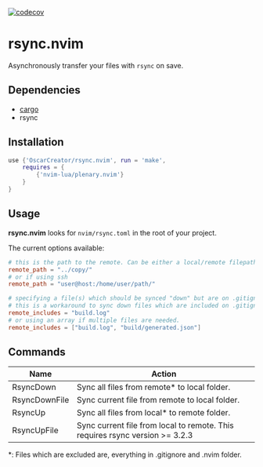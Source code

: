 [![codecov](https://codecov.io/gh/OscarCreator/rsync.nvim/branch/master/graph/badge.svg?token=GYELY6KJZ6)](https://codecov.io/gh/OscarCreator/rsync.nvim)

# rsync.nvim

Asynchronously transfer your files with `rsync` on save.

## Dependencies

- [cargo](https://www.rust-lang.org/tools/install)
- rsync

## Installation

```lua
use {'OscarCreator/rsync.nvim', run = 'make',
    requires = {
        {'nvim-lua/plenary.nvim'}
    }
}
```

## Usage

**rsync.nvim** looks for `nvim/rsync.toml` in the root of your project.

The current options available:

```toml
# this is the path to the remote. Can be either a local/remote filepath.
remote_path = "../copy/"
# or if using ssh
remote_path = "user@host:/home/user/path/"

# specifying a file(s) which should be synced "down" but are on .gitignore.
# this is a workaround to sync down files which are included on .gitignore
remote_includes = "build.log"
# or using an array if multiple files are needed.
remote_includes = ["build.log", "build/generated.json"]
```

## Commands

Name          | Action
--------------|-------
RsyncDown     | Sync all files from remote* to local folder.
RsyncDownFile | Sync current file from remote to local folder.
RsyncUp       | Sync all files from local* to remote folder.
RsyncUpFile   | Sync current file from local to remote. This requires rsync version >= 3.2.3

*: Files which are excluded are, everything in .gitignore and .nvim folder.
